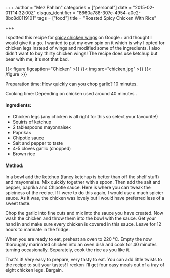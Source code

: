 +++
author = "Mez Pahlan"
categories = ["personal"]
date = "2015-02-01T14:32:00Z"
disqus_identifier = "8660a788-307e-4954-a0e2-8bc8d0119101"
tags = ["food"]
title = "Roasted Spicy Chicken With Rice"

+++

I spotted this recipe for [spicy chicken wings](http://www.munchkintime.com/oven-baked-chicken-wings/) on Google+ and
thought I would give it a go. I wanted to put my own spin on it which is why I opted for chicken legs instead of wings
and modified some of the ingredients. I also didn't want to buy thirty chicken wings! The recipe does use ketchup but
bear with me, it's not that bad.

{{< figure figcaption="Chicken" >}}
    {{< img src="chicken.jpg" >}}
{{< /figure >}}

<!--more-->

Preparation time: How quickly can you chop garlic? 10 minutes.

Cooking time: Depending on chicken used around 40 minutes .

#### Ingredients:

* Chicken legs (any chicken is all right for this so select your favourite!)
* Squirts of ketchup
* 2 tablespoons mayonnaise<
* Paprika<
* Chipotle sauce
* Salt and pepper to taste
* 4-5 cloves garlic (chopped)
* Brown rice

#### Method:

In a bowl add the ketchup (fancy ketchup is better than off the shelf stuff) and mayonnaise. Mix quickly together with a
spoon. Then add the salt and pepper, paprika and Chipotle sauce. Here is where you can tweak the spiciness of the
recipe. If I were to do this again, I would use a much spicier sauce. As it was, the chicken was lovely but I would have
preferred less of a sweet taste.

Chop the garlic into fine cuts and mix into the sauce you have created. Now wash the chicken and throw them into the
bowl with the sauce. Get your hand in and make sure every chicken is covered in this sauce. Leave for 12 hours to
marinate in the fridge.

When you are ready to eat, preheat an oven to 220 °C. Empty the now thoroughly marinated chicken into an oven dish and
cook for 40 minutes turning occasionally. Separately, cook the rice as you like it.

That's it! Very easy to prepare, very tasty to eat. You can add little twists to the recipe to suit your tastes! I
reckon I'll get four easy meals out of a tray of eight chicken legs. Bargain.
